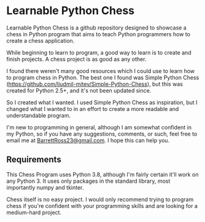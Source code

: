 # Learnable Python Chess

Learnable Python Chess is a github repository designed to showcase a chess in Python program that aims to teach Python programmers how to create a chess application.

While beginning to learn to program, a good way to learn is to create and finish projects. A chess project is as good as any other.

I found there weren't many good resources which I could use to learn how to program chess in Python.
The best one I found was Simple Python Chess (https://github.com/liudmil-mitev/Simple-Python-Chess), but this was created for Python 2.5+, and it's not been updated since.

So I created what I wanted.
I used Simple Python Chess as inspiration, but I changed what I wanted to in an effort to create a more readable and understandable program.

I'm new to programming in general, although I am somewhat confident in my Python, so if you have any suggestions, comments, or such, feel free to email me at BarrettRoss23@gmail.com.
I hope this can help you.

## Requirements
This Chess Program uses Python 3.8, although I'm fairly certain it'll work on any Python 3.
It uses only packages in the standard library, most importantly numpy and tkinter.

Chess itself is no easy project. I would only recommend trying to program chess if you're confident with your programming skills and are looking for a medium-hard project.
